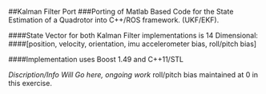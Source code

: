 ##Kalman Filter Port
###Porting of Matlab Based Code for the State Estimation of a Quadrotor into C++/ROS framework. (UKF/EKF).

####State Vector for both Kalman Filter implementations is 14 Dimensional: 
####[position, velocity, orientation, imu accelerometer bias, roll/pitch bias]

####Implementation uses Boost 1.49 and C++11/STL


*Discription/Info Will Go here, ongoing work*
roll/pitch bias maintained at 0 in this exercise.
